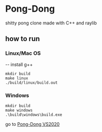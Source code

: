 # Pong-Dong

shitty pong clone made with C++ and raylib

## how to run
### Linux/Mac OS
-- install g++
```
mkdir build
make linux
./build/linux/build.out
```

### Windows
```
mkdir build
make windows
.\build\windows\build.exe
```

go to [Pong-Dong VS2020](https://github.com/magmagaming001/Pong-Dong-VS2020)

